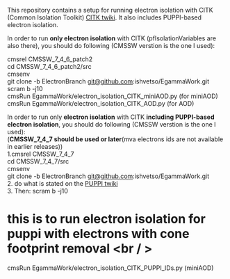 This repository contains a setup for running electron isolation with CITK (Common Isolation Toolkit) [CITK twiki]. 
It also includes PUPPI-based electron isolation.

In order to run <b>only electron isolation</b> with CITK (pfIsolationVariables are also there), you should do following (CMSSW verstion is the one I used):

cmsrel CMSSW_7_4_6_patch2 <br />
cd CMSSW_7_4_6_patch2/src <br />
cmsenv  <br />
git clone -b ElectronBranch git@github.com:ishvetso/EgammaWork.git  <br />
scram b -j10  <br />
cmsRun EgammaWork/electron_isolation_CITK_miniAOD.py (for miniAOD)  <br />
cmsRun EgammaWork/electron_isolation_CITK_AOD.py (for AOD)  <br />

In order to run only <b>electron isolation</b> with CITK <b>including PUPPI-based electron isolation</b>, you should do following (CMSSW verstion is the one I used):<br/> 
(<b>CMSSW_7_4_7 should be used or later</b>(mva electrons ids are not available in earlier releases))<br/>
1.cmsrel CMSSW_7_4_7  <br />
  cd CMSSW_7_4_7/src <br />
  cmsenv <br />
  git clone -b ElectronBranch git@github.com:ishvetso/EgammaWork.git <br />
2. do what is stated on the [PUPPI twiki] <br/>
3. Then: 
  scram b -j10  <br />
  # this is to run electron isolation for puppi with electrons with cone footprint removal <br / >
  cmsRun EgammaWork/electron_isolation_CITK_PUPPI_IDs.py (miniAOD) <br />

[CITK twiki]:https://twiki.cern.ch/twiki/bin/viewauth/CMS/CommonIDAndIsolationFW
[PUPPI twiki]:https://twiki.cern.ch/twiki/bin/viewauth/CMS/PUPPI#Validation_framework_in_CMSSW_73
